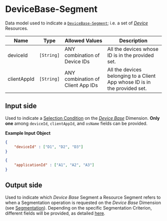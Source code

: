 # DeviceBase-Segment

Data model used to indicate a 
[`DeviceBase-Segment`](/api/dimension/device-base.md); i.e. a set of [*Device*](/api/reference/resources/resources/platform-created/device.md) Resources.

Name        |Type      | Allowed Values |Description
------------|----------|----------------|-----------
deviceId | `[String]` | ANY combination of Device IDs | All the devices whose ID is in the provided set.
clientAppId | `[String]` | ANY combination of Client App IDs | All the devices belonging to a Client App whose ID is in the provided set.

## Input side

Used to indicate a [Selection Condition](/api/concepts/resource-selection.md#dimensional-selection-conditions) on the [*Device Base*](/api/reference/dimensionsdimensions/device-base.md) Dimension.
**Only one** among `deviceId`, `clientAppId`,  and `osName` fields can be provided.

**Example Input Object**

```json
{
    "deviceId" : ["D1", "D2", "D3"]
}
```

```json
{
    "applicationId" : ["A1", "A2", "A3"]
}
```

## Output side

Used to indicate which *Device Base* Segment a Resource Segment refers to when a Segmentation operation is requested on the *Device Base* Dimension (see [Segmentation](/api/concepts/statistics.md#segmentation-operation)).
Depending on the specific Segmentation Criterion, different fields will be provided, as detailed [here](/api/reference/dimensionsdimensions/device-base.md#segmentation-criteria).
